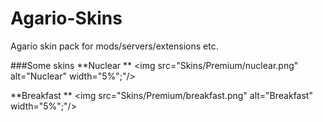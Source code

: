 # Agario-Skins
Agario skin pack for mods/servers/extensions etc.

###Some skins
**Nuclear          **     <img src="Skins/Premium/nuclear.png" alt="Nuclear" width="5%";"/>

**Breakfast        **     <img src="Skins/Premium/breakfast.png" alt="Breakfast" width="5%";"/>
